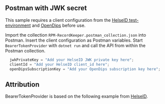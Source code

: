 ## Postman with JWK secret

This sample requires a client configuration from the [HelseID test-environment](https://selvbetjening.test.helseid.no) and [OpenDips](https://open.dips.no) before use.

Import the collection `RPM-RecordKeeper.postman_collection.json` into Postman. Insert the client configuration as Postman variables. Start `BearerTokenProvider` with `dotnet run` and call the API from within the Postman collection.

```javascript
  jwkPrivateKey = "Add your HelseID JWK private key here";
  clientId = "Add your HelseID client_id here";
  openDipsSubscriptionKey = "Add your OpenDips subscription key here";
```

## Attribution
BearerTokenProvider is based on the following example from [HelseID](https://github.com/NorskHelsenett/HelseID.Samples/tree/master/HelseId.Samples.ClientCredentials.Jwk).
